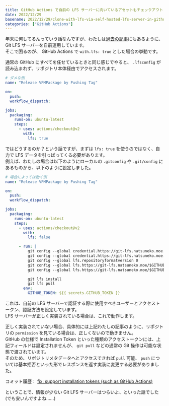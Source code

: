 ```yaml
---
title: GitHub Actions で自前の LFS サーバーに向いているアセットもチェックアウトしたい
date: 2022/12/29
basename: 2022/12/29/clone-with-lfs-via-self-hosted-lfs-server-in-github-actions
categories: ["GitHub Actions"]
---
```


年末に何してるんっていう話なんですが、わたしは[過去の記事](https://www.natsuneko.blog/entry/2022/04/23/self-implementation-git-lfs-server)にもあるように、 Git LFS サーバーを自前運用しています。  
そこで困るのが、 GitHub Actions で `with.lfs: true` とした場合の挙動です。

通常の GitHub にすべてを任せているときと同じ感じでやると、 `.lfsconfig` が読み込まれず、リポジトリ本体経由でアクセスされます。

```yaml
# ダメな例
name: "Release VPMPackage by Pushing Tag"

on:
  push:
  workflow_dispatch:

jobs:
  packaging:
    runs-on: ubuntu-latest
    steps:
      - uses: actions/checkout@v2
        with:
          lfs: true
```

ではどうするのか？という話ですが、まずは `lfs: true` を使うのではなく、自力で LFS データを引っぱってくる必要があります。  
例えば、わたしの場合は以下のようにローカルの `.gitconfig` や `.git/config` にあるものから、以下のように設定しました。

```yaml
# 場合によっては動く例
name: "Release VPMPackage by Pushing Tag"

on:
  push:
  workflow_dispatch:

jobs:
  packaging:
    runs-on: ubuntu-latest
    steps:
      - uses: actions/checkout@v2
        with:
          lfs: false

      - run: |
          git config --global credential.https://git-lfs.natsuneko.moe.username $GITHUB_ACTOR
          git config --global credential.https://git-lfs.natsuneko.moe.helper '!f() { test "$1" = get && echo "password=$GITHUB_TOKEN"; }; f'
          git config --global lfs.repositoryformatversion 0
          git config --global lfs.https://git-lfs.natsuneko.moe/$GITHUB_REPOSITORY/.access basic
          git config --global lfs.https://git-lfs.natsuneko.moe/$GITHUB_REPOSITORY/.locksverify false

          git lfs install
          git lfs pull
        env:
          GITHUB_TOKEN: ${{ secrets.GITHUB_TOKEN }}
```

これは、自前の LFS サーバーで認証する際に使用すべきユーザーとアクセストークン、認証方法を設定しています。  
LFS サーバーが正しく実装されている場合は、これで動作します。

正しく実装されていない場合、具体的には上記わたしの記事のように、リポジトリの `permission` を見ている場合は、正しくないので動きません。  
GitHub の仕様で Installation Token といった種類のアクセストークンには、上記フィールドは設定されませんが、 `git pull` などの通常の Git 操作は可能な状態で渡されています。  
そのため、リポジトリメタデータへとアクセスできれば `pull` 可能、 `push` については基本拒否といった形でレスポンスを返す実装に変更する必要がありました。

コミット履歴： [fix: support installation tokens (such as GitHub Actions)](https://github.com/natsuneko-laboratory/git-lfs-proxy/commit/87fb5b560bef508d7e3f6511bd3a3378690d4a3a)

ということで、情報が少ない Git LFS サーバーはつらいよ、といった話でした (でも安いんですよね......)
